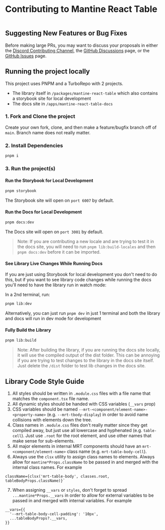# Contributing to Mantine React Table

<a href="http://makeapullrequest.com" target="_blank">
  <img alt="" src="https://img.shields.io/badge/PRs-welcome-brightgreen.svg?style=flat-square" />
</a>

## Suggesting New Features or Bug Fixes

Before making large PRs, you may want to discuss your proposals in either the [Discord Contributing Channel](https://discord.gg/5wqyRx6fnm), the [GitHub Discussions](https://github.com/KevinVandy/mantine-react-table/discussions) page, or the [GitHub Issues](https://github.com/KevinVandy/mantine-react-table/issues) page.

## Running the project locally

This project uses PNPM and a TurboRepo with 2 projects.

- The library itself in `/packages/mantine-react-table` which also contains a storybook site for local development
- The docs site in `/apps/mantine-react-table-docs`

### 1. Fork and Clone the project

Create your own fork, clone, and then make a feature/bugfix branch off of `main`. Branch name does not really matter.

### 2. Install Dependencies

```bash
pnpm i
```

### 3. Run the project(s)

#### Run the Storybook for Local Development

```bash
pnpm storybook
```

The Storybook site will open on `port 6007` by default.

#### Run the Docs for Local Development

```bash
pnpm docs:dev
```

The Docs site will open on `port 3001` by default.

> Note: If you are contributing a new locale and are trying to test it in the docs site, you will need to run `pnpm lib:build-locales` and then `pnpm docs:dev` before it can be imported.

#### See Library Live Changes While Running Docs

If you are just using Storybook for local development you don't need to do this, but if you want to see library code changes while running the docs you'll need to have the library run in watch mode:

In a 2nd terminal, run:

```bash
pnpm lib:dev
```

Alternatively, you can just run `pnpm dev` in just 1 terminal and both the library and docs will run in dev mode for development

#### Fully Build the Library

```bash
pnpm lib:build
```

> Note: After building the library, if you are running the docs site locally, it will use the compiled output of the dist folder. This can be annoying if you are trying to test changes to the library in the docs site itself. Just delete the `/dist` folder to test lib changes in the docs site.

## Library Code Style Guide

1. All styles should be written in `.module.css` files with a file name that matches the `component.tsx` file name.
2. All dynamic styles should be handed with CSS variables (`__vars` prop)
3. CSS variables should be named `--mrt-<component/element-name>-<property-name>` (e.g. `--mrt-tbody-display`) in order to avoid name collisions with elements down the tree.
4. Class names in `.module.css` files don't really matter since they get compiled away, but just use all lowercase and hyphenated (e.g. `table-cell`). Just use `.root` for the root element, and use other names that make sense for sub-elements.
5. All major elements in internal MRT components should have an `mrt-<component/element-name>` class name (e.g. `mrt-table-body-cell`).
6. Always use the `clsx` utility to assign class names to elements. Always allow for `mantine*Props.className` to be passed in and merged with the internal class names. For example 
```tsx
className={clsx('mrt-table-body', classes.root, tableBodyProps.className)}`
```
7. When assigning `__vars` or `styles`, don't forget to spread `...mantine*Props.__vars` in order to allow for external variables to be passed in and merged with internal variables. For example
```tsx
__vars={{
  '--mrt-table-body-cell-padding': '10px',
  ...tableBodyProps?.__vars,
}}
```